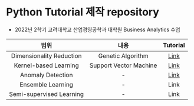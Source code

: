 # Python Tutorial 제작 repository
*  2022년 2학기 고려대학교 산업경영공학과 대학원 Business Analytics 수업

|범위|내용|Tutorial|
|:------:|:---:|:---:|
|Dimensionality Reduction|Genetic Algorithm|[Link](https://github.com/sjeena0722/Business_Analytics/tree/main/01.%20Dimensionality%20Reduction/Genetic%20Algorithm)|
|Kernel-based Learning|Support Vector Machine|[Link](https://github.com/sjeena0722/Business_Analytics/blob/main/02.%20Kernel-based%20Learning/02_SVM.ipynb)|
|Anomaly Detection|-|[Link](https://github.com/sjeena0722/Business_Analytics/blob/main/03.%20Anomaly%20Detection/03_Anomaly_Detection_Tutorial.ipynb)|
|Ensemble Learning|-|Link|
|Semi-supervised Learning|-|Link|
